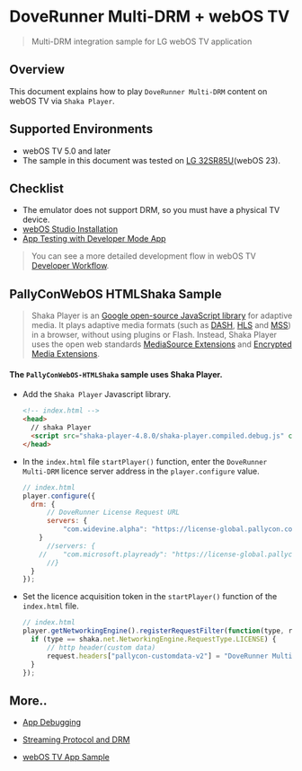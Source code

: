 # DoveRunner Multi-DRM + webOS TV

> Multi-DRM integration sample for LG webOS TV application



## Overview

This document explains how to play `DoveRunner Multi-DRM` content on webOS TV via `Shaka Player`.



## Supported Environments

- webOS TV 5.0 and later
- The sample in this document was tested on [LG  32SR85U](https://www.lg.com/us/monitors/lg-32sr85u-w-smart-monitor)(webOS 23).



## Checklist

- The emulator does not support DRM, so you must have a physical TV device.
- [webOS Studio Installation](https://webostv.developer.lge.com/develop/tools/webos-studio-installation)
- [App Testing with Developer Mode App](https://webostv.developer.lge.com/develop/getting-started/developer-mode-app#app-testing-with-developer-mode-app)


> You can see a more detailed development flow in webOS TV [Developer Workflow](https://webostv.developer.lge.com/develop/getting-started/developer-workflow).



## PallyConWebOS HTMLShaka Sample

> Shaka Player is an [Google open-source JavaScript library](https://github.com/shaka-project/shaka-player) for adaptive media. It plays adaptive media formats (such as [DASH](http://dashif.org/), [HLS](https://developer.apple.com/streaming/) and [MSS](https://learn.microsoft.com/en-us/iis/media/smooth-streaming/smooth-streaming-transport-protocol)) in a browser, without using plugins or Flash. Instead, Shaka Player uses the open web standards [MediaSource Extensions](https://www.w3.org/TR/media-source/) and [Encrypted Media Extensions](https://www.w3.org/TR/encrypted-media/).

#### The `PallyConWebOS-HTMLShaka` sample uses Shaka Player. 

- Add the `Shaka Player` Javascript library.

  ```html
  <!-- index.html -->
  <head>
  	// shaka Player
  	<script src="shaka-player-4.8.0/shaka-player.compiled.debug.js" charset="utf-8"></script>
  </head>
  ```

- In the `index.html` file `startPlayer()` function, enter the `DoveRunner Multi-DRM` licence server address in the `player.configure` value.

  ```javascript
  // index.html
  player.configure({
  	drm: {
  		// DoveRunner License Request URL
  		servers: {
  			"com.widevine.alpha": "https://license-global.pallycon.com/ri/licenseManager.do" 
      }
  		//servers: { 
      //	"com.microsoft.playready": "https://license-global.pallycon.com/ri/licenseManager.do"
  		//}
  	}
  });
  ```

- Set the licence acquisition token in the `startPlayer()` function of the `index.html` file.

  ```javascript
  // index.html
  player.getNetworkingEngine().registerRequestFilter(function(type, request) {
  	if (type == shaka.net.NetworkingEngine.RequestType.LICENSE) {
  		// http header(custom data)
  		request.headers["pallycon-customdata-v2"] = "DoveRunner Multi-DRM License Request Token";
  	}
  });
  ```



## More..

- [App Debugging](https://webostv.developer.lge.com/develop/getting-started/app-debugging)

- [Streaming Protocol and DRM](https://webostv.developer.lge.com/develop/specifications/streaming-protocol-drm)

- [webOS TV App Sample](https://webostv.developer.lge.com/develop/samples)




